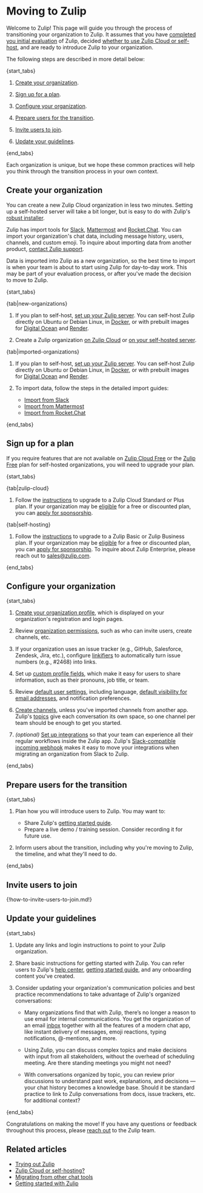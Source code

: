 # Moving to Zulip

Welcome to Zulip! This page will guide you through the process of transitioning
your organization to Zulip. It assumes that you have [completed you initial
evaluation](/help/trying-out-zulip) of Zulip, decided [whether to use Zulip
Cloud or self-host](/help/zulip-cloud-or-self-hosting), and are ready to
introduce Zulip to your organization.

The following steps are described in more detail below:

{start_tabs}

1. [Create your organization](#create-your-organization).

1. [Sign up for a plan](#sign-up-for-a-plan).

1. [Configure your organization](#configure-your-organization).

1. [Prepare users for the transition](#prepare-users-for-the-transition).

1. [Invite users to join](#invite-users-to-join).

1. [Update your guidelines](#update-your-guidelines).

{end_tabs}

Each organization is unique, but we hope these common practices will help you
think through the transition process in your own context.

## Create your organization

You can create a new Zulip Cloud organization in less two minutes. Setting up a
self-hosted server will take a bit longer, but is easy to do with Zulip's
[robust
installer](https://zulip.readthedocs.io/en/stable/production/install.html).

Zulip has import tools for [Slack](/help/import-from-slack),
[Mattermost](/help/import-from-mattermost) and
[Rocket.Chat](/help/import-from-rocketchat). You can import your organization's
chat data, including message history, users, channels, and custom emoji. To
inquire about importing data from another product, [contact Zulip
support](/help/contact-support).

Data is imported into Zulip as a new organization, so the best time to import is
when your team is about to start using Zulip for day-to-day work. This may be
part of your evaluation process, or after you've made the decision to move to
Zulip.

{start_tabs}

{tab|new-organizations}

1. If you plan to self-host, [set up your Zulip
   server](https://zulip.readthedocs.io/en/stable/production/install.html). You
   can self-host Zulip directly on Ubuntu or Debian Linux, in
   [Docker](https://github.com/zulip/docker-zulip), or with prebuilt images for
   [Digital Ocean](https://marketplace.digitalocean.com/apps/zulip) and
   [Render](https://render.com/docs/deploy-zulip).

1. Create a Zulip organization [on Zulip Cloud](https://zulip.com/new/) or [on
   your self-hosted
   server](https://zulip.readthedocs.io/en/stable/production/install.html#step-3-create-a-zulip-organization-and-log-in).

{tab|imported-organizations}

1. If you plan to self-host, [set up your Zulip
   server](https://zulip.readthedocs.io/en/stable/production/install.html). You
   can self-host Zulip directly on Ubuntu or Debian Linux, in
   [Docker](https://github.com/zulip/docker-zulip), or with prebuilt images for
   [Digital Ocean](https://marketplace.digitalocean.com/apps/zulip) and
   [Render](https://render.com/docs/deploy-zulip).

1. To import data, follow the steps in the detailed import guides:

    * [Import from Slack](/help/import-from-slack)
    * [Import from Mattermost](/help/import-from-mattermost)
    * [Import from Rocket.Chat](/help/import-from-rocketchat)

{end_tabs}

## Sign up for a plan

If you require features that are not available on [Zulip Cloud
Free](https://zulip.com/plans/#cloud) or the [Zulip
Free](https://zulip.com/plans/#self-hosted) plan for self-hosted organizations,
you will need to upgrade your plan.

{start_tabs}

{tab|zulip-cloud}

1. Follow the
   [instructions](/help/zulip-cloud-billing#upgrade-to-a-zulip-cloud-standard-or-plus-plan)
   to upgrade to a Zulip Cloud Standard or Plus plan. If your organization may
   be
   [eligible](/help/zulip-cloud-billing#free-and-discounted-zulip-cloud-standard)
   for a free or discounted plan, you can [apply for
   sponsorship](/help/zulip-cloud-billing#apply-for-sponsorship).

{tab|self-hosting}

1. Follow the [instructions](/help/self-hosted-billing#upgrade-to-a-paid-plan)
   to upgrade to a Zulip Basic or Zulip Business plan. If your organization may
   be [eligible](/help/self-hosted-billing#free-community-plan) for a free or
   discounted plan, you can [apply for
   sponsorship](/help/self-hosted-billing#apply-for-community-plan). To inquire
   about Zulip Enterprise, please reach out to
   [sales@zulip.com](mailto:sales@zulip.com).

{end_tabs}

## Configure your organization

{start_tabs}

1. [Create your organization profile](/help/create-your-organization-profile),
   which is displayed on your organization's registration and login pages.

1. Review [organization permissions](/help/roles-and-permissions), such as who
   can invite users, create channels, etc.

1. If your organization uses an issue tracker (e.g., GitHub, Salesforce,
   Zendesk, Jira, etc.), configure [linkifiers](/help/add-a-custom-linkifier) to
   automatically turn issue numbers (e.g., #2468) into links.

1. Set up [custom profile fields](/help/custom-profile-fields), which make it
   easy for users to share information, such as their pronouns, job title, or
   team.

1. Review [default user settings](/help/configure-default-new-user-settings),
   including language, [default visibility for email
   addresses](/help/configure-email-visibility), and notification preferences.

1. [Create channels](/help/create-channels), unless you've imported
   channels from another app. Zulip's [topics](/help/introduction-to-topics)
   give each conversation its own space, so one channel per team should be
   enough to get you started.

1. *(optional)* [Set up integrations](/help/set-up-integrations) so that your
   team can experience all their regular workflows inside the Zulip app. Zulip's
   [Slack-compatible incoming
   webhook](https://zulip.com/integrations/doc/slack_incoming) makes it easy to
   move your integrations when migrating an organization from Slack to Zulip.

{end_tabs}

## Prepare users for the transition

{start_tabs}

1. Plan how you will introduce users to Zulip. You may want to:

    - Share Zulip's [getting started guide](/help/getting-started-with-zulip).
    - Prepare a live demo / training session. Consider recording it for
     future use.

1. Inform users about the transition, including why you're moving to Zulip, the
   timeline, and what they'll need to do.

{end_tabs}

## Invite users to join

{!how-to-invite-users-to-join.md!}

## Update your guidelines

{start_tabs}

1. Update any links and login instructions to point to your Zulip organization.

1. Share basic instructions for getting started with Zulip. You can refer users
   to Zulip's [help center](/help), [getting started
   guide](/help/getting-started-with-zulip), and any onboarding content you've
   created.

1. Consider updating your organization's communication policies and best
   practice recommendations to take advantage of Zulip's organized
   conversations:

    - Many organizations find that with Zulip, there’s no longer a reason to use
      email for internal communications. You get the organization of an email
      [inbox](/help/inbox) together with all the features of a modern chat app,
      like instant delivery of messages, emoji reactions, typing notifications,
      @-mentions, and more.

    - Using Zulip, you can discuss complex topics and make decisions with input
      from all stakeholders, without the overhead of scheduling meeting. Are
      there standing meetings you might not need?

    - With conversations organized by topic, you can review prior discussions to
      understand past work, explanations, and decisions — your chat history
      becomes a knowledge base. Should it be standard practice to link to Zulip
      conversations from docs, issue trackers, etc. for additional context?

{end_tabs}

Congratulations on making the move! If you have any questions or feedback
throughout this process, please [reach out](/help/contact-support) to the Zulip
team.

## Related articles

* [Trying out Zulip](/help/trying-out-zulip)
* [Zulip Cloud or self-hosting?](/help/zulip-cloud-or-self-hosting)
* [Migrating from other chat tools](/help/migrating-from-other-chat-tools)
* [Getting started with Zulip](/help/getting-started-with-zulip)
